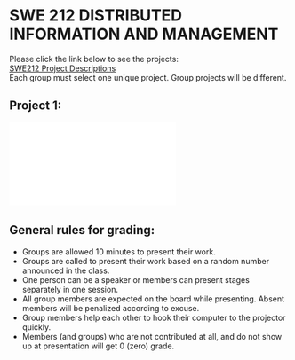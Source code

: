 # SWE 212 DISTRIBUTED INFORMATION AND MANAGEMENT

Please click the link below to see the projects: <br>
[SWE212 Project Descriptions](SWE212_ProjectDescriptions_2024.pdf) <br>
Each group must select one unique project. Group projects will be different. 

## Project 1: 
![Project 1](pro1.pdf)

## General rules for grading:
* Groups are allowed 10 minutes to present their work.
* Groups are called to present their work based on a random number announced in the class. 
* One person can be a speaker or members can present stages separately in one session.
* All group members are expected on the board while presenting. Absent members will be penalized according to excuse.
* Group members help each other to hook their computer to the projector quickly.
* Members (and groups) who are not contributed at all, and do not show up at presentation will get 0 (zero) grade.
